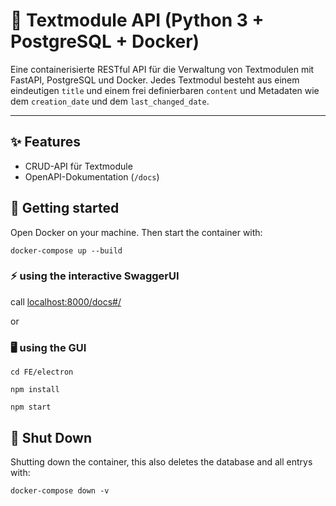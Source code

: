 # 🧩 Textmodule API (Python 3 + PostgreSQL + Docker)

Eine containerisierte RESTful API für die Verwaltung von Textmodulen mit FastAPI, PostgreSQL und Docker. 
Jedes Textmodul besteht aus einem eindeutigen `title` und einem frei definierbaren `content` und Metadaten wie dem `creation_date` und dem `last_changed_date`.

---
## ✨ Features

- CRUD-API für Textmodule
- OpenAPI-Dokumentation (`/docs`)

## 🚀 Getting started
Open Docker on your machine.
Then start the container with: 

```docker-compose up --build```

### ⚡ using the interactive SwaggerUI 
call [localhost:8000/docs#/](http://localhost:8000/docs#/)

or 

### 🖥️ using the GUI
```cd FE/electron```

```npm install```

```npm start```

## 🛑 Shut Down

Shutting down the container, this also deletes the database and all entrys with:

```docker-compose down -v```




